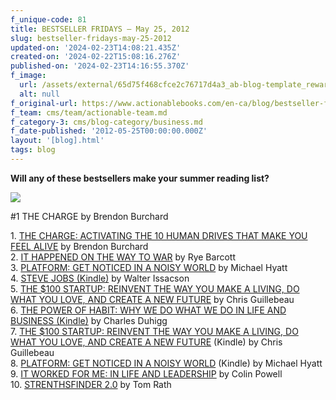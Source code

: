 ```yaml
---
f_unique-code: 81
title: BESTSELLER FRIDAYS – May 25, 2012
slug: bestseller-fridays-may-25-2012
updated-on: '2024-02-23T14:08:21.435Z'
created-on: '2024-02-22T15:08:16.276Z'
published-on: '2024-02-23T14:16:55.370Z'
f_image:
  url: /assets/external/65d75f468cfce2c76717d4a3_ab-blog-template_reward.jpeg
  alt: null
f_original-url: https://www.actionablebooks.com/en-ca/blog/bestseller-fridays-may-25-2012/
f_team: cms/team/actionable-team.md
f_category-3: cms/blog-category/business.md
f_date-published: '2012-05-25T00:00:00.000Z'
layout: '[blog].html'
tags: blog
---
```


**Will any of these bestsellers make your summer reading list?**

![](/assets/external/65d35b7c4737d0e920c743d2_175860884.jpeg)

#1 THE CHARGE by Brendon Burchard

1\. [THE CHARGE: ACTIVATING THE 10 HUMAN DRIVES THAT MAKE YOU FEEL ALIVE](http://www.amazon.com/gp/product/1451667531/ref=as_li_qf_sp_asin_il_tl?ie=UTF8&tag=gooseducmedi-20&linkCode=as2&camp=1789&creative=9325&creativeASIN=1451667531) by Brendon Burchard  
2\. [IT HAPPENED ON THE WAY TO WAR](http://www.amazon.com/gp/product/1608192172/ref=as_li_qf_sp_asin_il_tl?ie=UTF8&tag=gooseducmedi-20&linkCode=as2&camp=1789&creative=9325&creativeASIN=1608192172) by Rye Barcott  
3\. [PLATFORM: GET NOTICED IN A NOISY WORLD](http://www.amazon.com/gp/product/159555503X/ref=as_li_qf_sp_asin_il_tl?ie=UTF8&tag=gooseducmedi-20&linkCode=as2&camp=1789&creative=9325&creativeASIN=159555503X) by Michael Hyatt  
4\. [STEVE JOBS (Kindle)](http://www.amazon.com/gp/product/B004W2UBYW/ref=as_li_qf_sp_asin_il_tl?ie=UTF8&tag=gooseducmedi-20&linkCode=as2&camp=1789&creative=9325&creativeASIN=B004W2UBYW) by Walter Issacson  
5\. [THE $100 STARTUP: REINVENT THE WAY YOU MAKE A LIVING, DO WHAT YOU LOVE, AND CREATE A NEW FUTURE](http://www.amazon.com/gp/product/0307951529/ref=as_li_qf_sp_asin_il_tl?ie=UTF8&tag=gooseducmedi-20&linkCode=as2&camp=1789&creative=9325&creativeASIN=0307951529) by Chris Guillebeau  
6\. [THE POWER OF HABIT: WHY WE DO WHAT WE DO IN LIFE AND BUSINESS (Kindle)](http://www.amazon.com/gp/product/B0055PGUYU/ref=as_li_qf_sp_asin_il_tl?ie=UTF8&tag=gooseducmedi-20&linkCode=as2&camp=1789&creative=9325&creativeASIN=B0055PGUYU) by Charles Duhigg  
7\. [THE $100 STARTUP: REINVENT THE WAY YOU MAKE A LIVING, DO WHAT YOU LOVE, AND CREATE A NEW FUTURE](http://www.amazon.com/gp/product/B0067TGSOK/ref=as_li_qf_sp_asin_il_tl?ie=UTF8&tag=gooseducmedi-20&linkCode=as2&camp=1789&creative=9325&creativeASIN=B0067TGSOK) (Kindle) by Chris Guillebeau  
8\. [PLATFORM: GET NOTICED IN A NOISY WORLD](http://www.amazon.com/gp/product/B006T364QG/ref=as_li_qf_sp_asin_il_tl?ie=UTF8&tag=gooseducmedi-20&linkCode=as2&camp=1789&creative=9325&creativeASIN=B006T364QG) (Kindle) by Michael Hyatt  
9\. [IT WORKED FOR ME: IN LIFE AND LEADERSHIP](http://www.amazon.com/gp/product/0062135120/ref=as_li_qf_sp_asin_il_tl?ie=UTF8&tag=gooseducmedi-20&linkCode=as2&camp=1789&creative=9325&creativeASIN=0062135120) by Colin Powell  
10\. [STRENTHSFINDER 2.0](http://www.amazon.com/gp/product/159562015X/ref=as_li_qf_sp_asin_il_tl?ie=UTF8&tag=gooseducmedi-20&linkCode=as2&camp=1789&creative=9325&creativeASIN=159562015X) by Tom Rath
